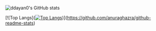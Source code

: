 ![ddayan0's GitHub stats](https://github-readme-stats.vercel.app/api?username=ddayan0&count_private=true&theme=synthwave)

[![Top Langs]([![Top Langs](https://github-readme-stats.vercel.app/api/top-langs/?username=ddayan0&theme=synthwave)](https://github.com/anuraghazra/github-readme-stats))](https://github.com/anuraghazra/github-readme-stats)
